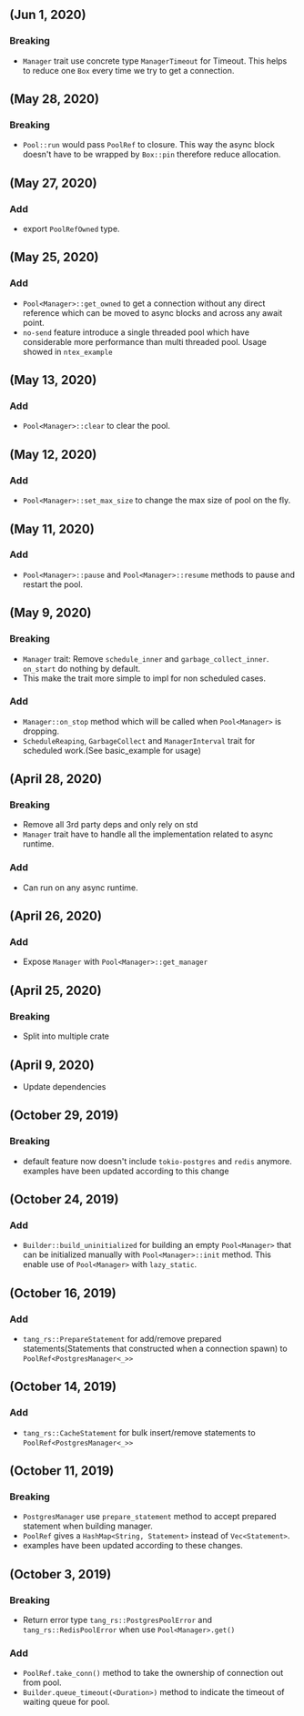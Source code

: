 (Jun 1, 2020)
----------------------
### Breaking
- `Manager` trait use concrete type `ManagerTimeout` for Timeout. This helps to reduce one `Box` every time we try to get a connection.


(May 28, 2020)
----------------------
### Breaking
- `Pool::run` would pass `PoolRef` to closure. This way the async block doesn't have to be wrapped by `Box::pin` therefore reduce allocation.


(May 27, 2020)
----------------------
### Add
- export `PoolRefOwned` type.


(May 25, 2020)
----------------------
### Add
- `Pool<Manager>::get_owned` to get a connection without any direct reference which can be moved to async blocks and across any await point.
- `no-send` feature introduce a single threaded pool which have considerable more performance than multi threaded pool. Usage showed in `ntex_example`


(May 13, 2020)
----------------------
### Add
- `Pool<Manager>::clear` to clear the pool.
  

(May 12, 2020)
----------------------
### Add
- `Pool<Manager>::set_max_size` to change the max size of pool on the fly.
  

(May 11, 2020)
----------------------
### Add
- `Pool<Manager>::pause` and `Pool<Manager>::resume` methods to pause and restart the pool.
  

(May 9, 2020)
----------------------
### Breaking
- `Manager` trait: Remove `schedule_inner` and `garbage_collect_inner`. `on_start` do nothing by default.
- This make the trait more simple to impl for non scheduled cases.
### Add
- `Manager::on_stop` method which will be called when `Pool<Manager>` is dropping.
- `ScheduleReaping`, `GarbageCollect` and `ManagerInterval` trait for scheduled work.(See basic_example for usage)


(April 28, 2020)
----------------------
### Breaking
- Remove all 3rd party deps and only rely on std
- `Manager` trait have to handle all the implementation related to async runtime.
### Add  
- Can run on any async runtime.  


(April 26, 2020)
----------------------
### Add
- Expose `Manager` with `Pool<Manager>::get_manager`


(April 25, 2020)
----------------------
### Breaking
- Split into multiple crate


(April 9, 2020)
----------------------
- Update dependencies


(October 29, 2019)
----------------------
### Breaking
- default feature now doesn't include `tokio-postgres` and `redis` anymore. examples have been updated according to this change


(October 24, 2019)
----------------------
### Add
- `Builder::build_uninitialized` for building an empty `Pool<Manager>` that can be initialized manually with `Pool<Manager>::init` method.
This enable use of `Pool<Manager>` with `lazy_static`.


(October 16, 2019)
----------------------
### Add
- `tang_rs::PrepareStatement` for add/remove prepared statements(Statements that constructed when a connection spawn) to `PoolRef<PostgresManager<_>>`


(October 14, 2019)
----------------------
### Add
- `tang_rs::CacheStatement` for bulk insert/remove statements to `PoolRef<PostgresManager<_>>`


(October 11, 2019)
----------------------
### Breaking
- `PostgresManager` use `prepare_statement` method to accept prepared statement when building manager.
- `PoolRef` gives a `HashMap<String, Statement>` instead of `Vec<Statement>`. 
- examples have been updated according to these changes.


(October 3, 2019)
----------------------
### Breaking
- Return error type `tang_rs::PostgresPoolError` and `tang_rs::RedisPoolError` when use `Pool<Manager>.get()`
### Add
- `PoolRef.take_conn()` method to take the ownership of connection out from pool.
- `Builder.queue_timeout(<Duration>)` method to indicate the timeout of waiting queue for pool.